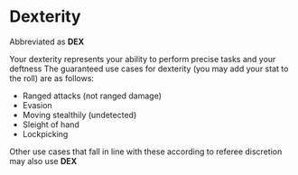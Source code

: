 # Dexterity

Abbreviated as **DEX**

Your dexterity represents your ability to perform precise tasks and your deftness
The guaranteed use cases for dexterity (you may add your stat to the roll) are as follows:

- Ranged attacks (not ranged damage)
- Evasion
- Moving stealthily (undetected)
- Sleight of hand
- Lockpicking

Other use cases that fall in line with these according to referee discretion may also use **DEX**